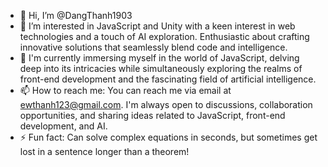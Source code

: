 - 👋 Hi, I’m @DangThanh1903
- 👀 I’m interested in JavaScript and Unity with a keen interest in web technologies and a touch of AI exploration. Enthusiastic about crafting innovative solutions that seamlessly blend code and intelligence.
- 🌱 I'm currently immersing myself in the world of JavaScript, delving deep into its intricacies while simultaneously exploring the realms of front-end development and the fascinating field of artificial intelligence.
- 📫 How to reach me: You can reach me via email at ewthanh123@gmail.com. I'm always open to discussions, collaboration opportunities, and sharing ideas related to JavaScript, front-end development, and AI.
- ⚡ Fun fact: Can solve complex equations in seconds, but sometimes get lost in a sentence longer than a theorem!

<!---
DangThanh1903/DangThanh1903 is a ✨ special ✨ repository because its `README.md` (this file) appears on your GitHub profile.
You can click the Preview link to take a look at your changes.
--->
